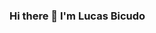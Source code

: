 ### Hi there 👋 I'm Lucas Bicudo

<!--
- 🎓 I’m currently studying System Analysis and Development
- 📚 I’m currently learning Python<img align='center' height='20' width='33' src="https://cdn.jsdelivr.net/gh/devicons/devicon/icons/python/python-original.svg" />
-->
